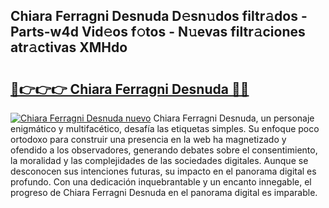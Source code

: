 ## Chiara Ferragni Desnuda D𝚎sn𝚞dos filtr𝚊dos - Parts-w4d Vid𝚎os f𝚘tos - N𝚞evas filtr𝚊ciones atr𝚊ctivas XMHdo

# <h2><a href="http://mb4tutx.tromn.icu/?c=Chiara+Ferragni+Desnuda">🔗👉👉👉 Chiara Ferragni Desnuda 🔗🔗</a></h2>

[![Chiara Ferragni Desnuda nuevo](https://i.imgur.com/pEAQMta.gif)](http://mb4tutx.tromn.icu/?c=Chiara+Ferragni+Desnuda)
Chiara Ferragni Desnuda, un personaje enigmático y multifacético, desafía las etiquetas simples. Su enfoque poco ortodoxo para construir una presencia en la web ha magnetizado y ofendido a los observadores, generando debates sobre el consentimiento, la moralidad y las complejidades de las sociedades digitales. Aunque se desconocen sus intenciones futuras, su impacto en el panorama digital es profundo. Con una dedicación inquebrantable y un encanto innegable, el progreso de Chiara Ferragni Desnuda en el panorama digital es imparable.
